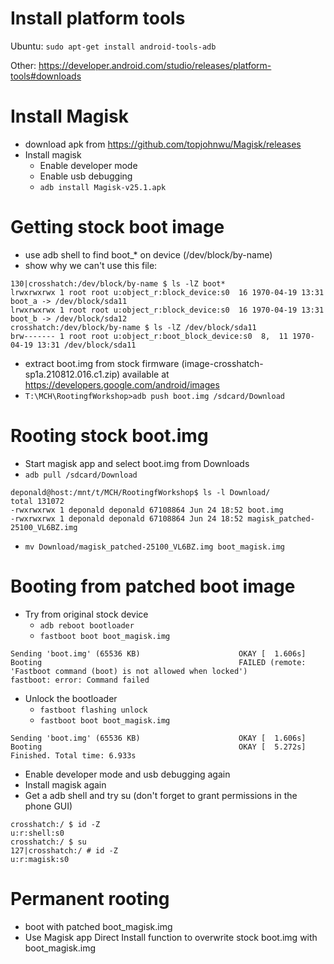 # Install platform tools
Ubuntu: `sudo apt-get install android-tools-adb`

Other: https://developer.android.com/studio/releases/platform-tools#downloads

# Install Magisk
- download apk from https://github.com/topjohnwu/Magisk/releases
- Install magisk
  - Enable developer mode
  - Enable usb debugging
  - `adb install Magisk-v25.1.apk`
  
# Getting stock boot image
- use adb shell to find boot_* on device (/dev/block/by-name)
- show why we can't use this file: 
````
130|crosshatch:/dev/block/by-name $ ls -lZ boot*
lrwxrwxrwx 1 root root u:object_r:block_device:s0  16 1970-04-19 13:31 boot_a -> /dev/block/sda11
lrwxrwxrwx 1 root root u:object_r:block_device:s0  16 1970-04-19 13:31 boot_b -> /dev/block/sda12
crosshatch:/dev/block/by-name $ ls -lZ /dev/block/sda11
brw------- 1 root root u:object_r:boot_block_device:s0  8,  11 1970-04-19 13:31 /dev/block/sda11
````
- extract boot.img from stock firmware (image-crosshatch-sp1a.210812.016.c1.zip) available at https://developers.google.com/android/images
- `T:\MCH\RootingfWorkshop>adb push boot.img /sdcard/Download`

# Rooting stock boot.img
- Start magisk app and select boot.img from Downloads
- `adb pull /sdcard/Download`
````
deponald@host:/mnt/t/MCH/RootingfWorkshop$ ls -l Download/
total 131072
-rwxrwxrwx 1 deponald deponald 67108864 Jun 24 18:52 boot.img
-rwxrwxrwx 1 deponald deponald 67108864 Jun 24 18:52 magisk_patched-25100_VL6BZ.img
````
- `mv Download/magisk_patched-25100_VL6BZ.img boot_magisk.img`

# Booting from patched boot image
- Try from original stock device
  - `adb reboot bootloader`
  - `fastboot boot boot_magisk.img`
````
Sending 'boot.img' (65536 KB)                      OKAY [  1.606s]
Booting                                            FAILED (remote: 'Fastboot command (boot) is not allowed when locked')
fastboot: error: Command failed 
````
- Unlock the bootloader
  - `fastboot flashing unlock`
  - `fastboot boot boot_magisk.img`
````
Sending 'boot.img' (65536 KB)                      OKAY [  1.606s]
Booting                                            OKAY [  5.272s]
Finished. Total time: 6.933s
````
- Enable developer mode and usb debugging again
- Install magisk again
- Get a adb shell and try su (don't forget to grant permissions in the phone GUI)

````
crosshatch:/ $ id -Z
u:r:shell:s0
crosshatch:/ $ su
127|crosshatch:/ # id -Z
u:r:magisk:s0
````
# Permanent rooting
- boot with patched boot_magisk.img
- Use Magisk app Direct Install function to overwrite stock boot.img with boot_magisk.img  

